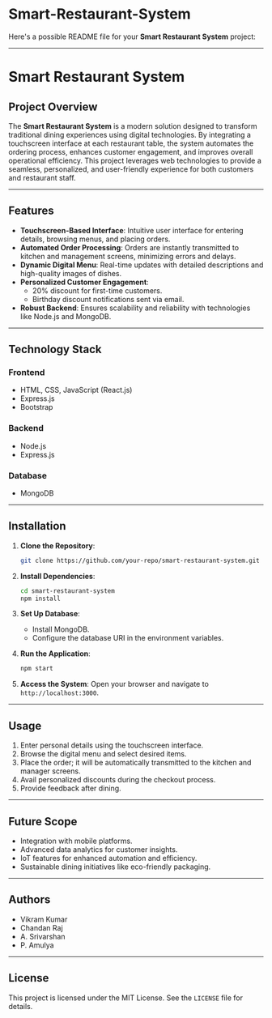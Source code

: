 # Smart-Restaurant-System

Here's a possible README file for your **Smart Restaurant System** project:

---

# Smart Restaurant System

## Project Overview
The **Smart Restaurant System** is a modern solution designed to transform traditional dining experiences using digital technologies. By integrating a touchscreen interface at each restaurant table, the system automates the ordering process, enhances customer engagement, and improves overall operational efficiency. This project leverages web technologies to provide a seamless, personalized, and user-friendly experience for both customers and restaurant staff.

---

## Features
- **Touchscreen-Based Interface**: Intuitive user interface for entering details, browsing menus, and placing orders.
- **Automated Order Processing**: Orders are instantly transmitted to kitchen and management screens, minimizing errors and delays.
- **Dynamic Digital Menu**: Real-time updates with detailed descriptions and high-quality images of dishes.
- **Personalized Customer Engagement**:
  - 20% discount for first-time customers.
  - Birthday discount notifications sent via email.
- **Robust Backend**: Ensures scalability and reliability with technologies like Node.js and MongoDB.

---

## Technology Stack
### Frontend
- HTML, CSS, JavaScript (React.js)
- Express.js
- Bootstrap

### Backend
- Node.js
- Express.js

### Database
- MongoDB

---

## Installation
1. **Clone the Repository**:
   ```bash
   git clone https://github.com/your-repo/smart-restaurant-system.git
   ```
2. **Install Dependencies**:
   ```bash
   cd smart-restaurant-system
   npm install
   ```
3. **Set Up Database**:
   - Install MongoDB.
   - Configure the database URI in the environment variables.

4. **Run the Application**:
   ```bash
   npm start
   ```
5. **Access the System**:
   Open your browser and navigate to `http://localhost:3000`.

---

## Usage
1. Enter personal details using the touchscreen interface.
2. Browse the digital menu and select desired items.
3. Place the order; it will be automatically transmitted to the kitchen and manager screens.
4. Avail personalized discounts during the checkout process.
5. Provide feedback after dining.

---

## Future Scope
- Integration with mobile platforms.
- Advanced data analytics for customer insights.
- IoT features for enhanced automation and efficiency.
- Sustainable dining initiatives like eco-friendly packaging.

---

## Authors
- Vikram Kumar
- Chandan Raj
- A. Srivarshan
- P. Amulya

---

## License
This project is licensed under the MIT License. See the `LICENSE` file for details.
